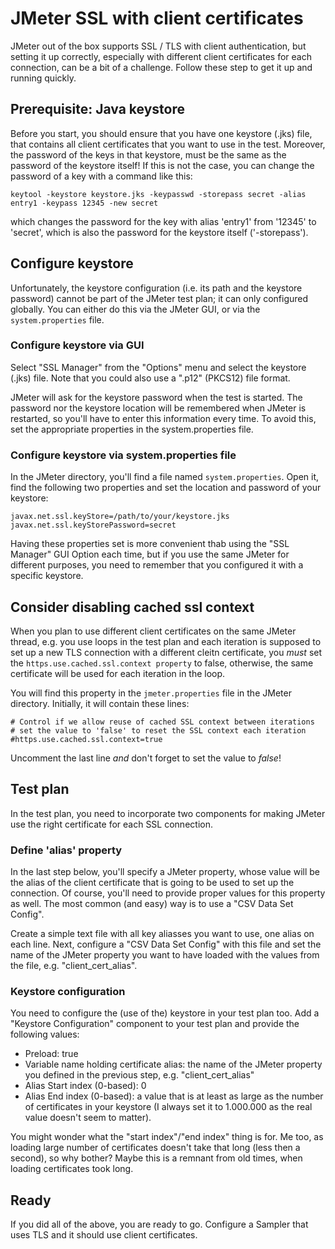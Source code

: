 # JMeter SSL with client certificates

JMeter out of the box supports SSL / TLS with client authentication, but setting it up correctly, especially with different client certificates for each connection, can be a bit of a challenge. Follow these step to get it up and running quickly.

## Prerequisite: Java keystore

Before you start, you should ensure that you have one keystore (.jks) file, that contains all client certificates that you want to use in the test. Moreover, the password of the keys in that keystore, must be the same as the password of the keystore itself! If this is not the case, you can change the password of a key with a command like this:

    keytool -keystore keystore.jks -keypasswd -storepass secret -alias entry1 -keypass 12345 -new secret

which changes the password for the key with alias 'entry1' from '12345' to 'secret', which is also the password for the keystore itself ('-storepass').

## Configure keystore

Unfortunately, the keystore configuration (i.e. its path and the keystore password) cannot be part of the JMeter test plan; it can only configured globally. You can either do this via the JMeter GUI, or via the `system.properties` file.

### Configure keystore via GUI

Select "SSL Manager" from the "Options" menu and select the keystore (.jks) file. Note that you could also use a ".p12" (PKCS12) file format. 

JMeter will ask for the keystore password when the test is started. The password nor the keystore location will be remembered when JMeter is restarted, so you'll have to enter this information every time. To avoid this, set the appropriate properties in the system.properties file.

### Configure keystore via system.properties file

In the JMeter <bin> directory, you'll find a file named `system.properties`. Open it, find the following two properties and set the location and password of your keystore:

    javax.net.ssl.keyStore=/path/to/your/keystore.jks
    javax.net.ssl.keyStorePassword=secret

Having these properties set is more convenient thab using the "SSL Manager" GUI Option each time, but if you use the same JMeter for different purposes, you need to remember that you configured it with a specific keystore.

## Consider disabling cached ssl context

When you plan to use different client certificates on the same JMeter thread, e.g. you use loops in the test plan and each iteration is supposed to set up a new TLS connection with a different cleitn certificate, you _must_ set the `https.use.cached.ssl.context property` to false, otherwise, the same certificate will be used for each iteration in the loop.

You will find this property in the `jmeter.properties` file in the JMeter <bin> directory. Initially, it will contain these lines:

    # Control if we allow reuse of cached SSL context between iterations
    # set the value to 'false' to reset the SSL context each iteration
    #https.use.cached.ssl.context=true

Uncomment the last line *and* don't forget to set the value to *false*!

## Test plan

In the test plan, you need to incorporate two components for making JMeter use the right certificate for each SSL connection.

### Define 'alias' property

In the last step below, you'll specify a JMeter property, whose value will be the alias of the client certificate that is going to be used to set up the connection. Of course, you'll need to provide proper values for this property as well. The most common (and easy) way is to use a "CSV Data Set Config". 

Create a simple text file with all key aliasses you want to use, one alias on each line. Next, configure a "CSV Data Set Config" with this file and set the name of the JMeter property you want to have loaded with the values from the file, e.g. "client_cert_alias".

### Keystore configuration

You need to configure the (use of the) keystore in your test plan too. Add a "Keystore Configuration" component to your test plan and provide the following values:

* Preload: true
* Variable name holding certificate alias: the name of the JMeter property you defined in the previous step, e.g. "client_cert_alias"
* Alias Start index (0-based): 0
* Alias End index (0-based): a value that is at least as large as the number of certificates in your keystore (I always set it to 1.000.000 as the real value doesn't seem to matter).

You might wonder what the "start index"/"end index" thing is for. Me too, as loading large number of certificates doesn't take that long (less then a second), so why bother? Maybe this is a remnant from old times, when loading certificates took long.

## Ready

If you did all of the above, you are ready to go. Configure a Sampler that uses TLS and it should use client certificates.
